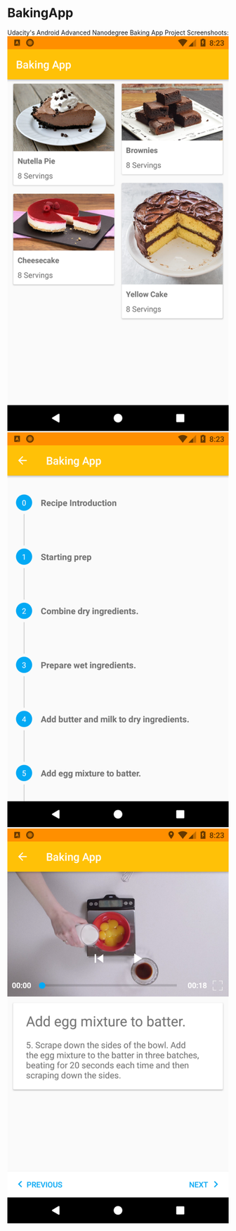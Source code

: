 # BakingApp
Udacity's Android Advanced Nanodegree Baking App Project
Screenshoots:
![home](https://github.com/JonathanImperato/BakingApp/blob/master/art/home.png)
![steps](https://github.com/JonathanImperato/BakingApp/blob/master/art/steps.png)
![details](https://github.com/JonathanImperato/BakingApp/blob/master/art/details.png)
